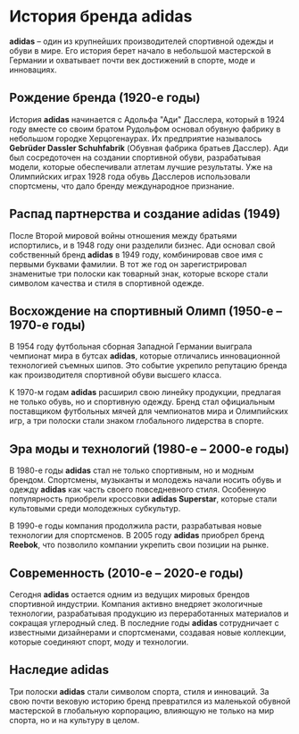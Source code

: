 # История бренда adidas

**adidas** – один из крупнейших производителей спортивной одежды и обуви в мире. Его история берет начало в небольшой мастерской в Германии и охватывает почти век достижений в спорте, моде и инновациях.

## Рождение бренда (1920-е годы)

История **adidas** начинается с Адольфа "Ади" Дасслера, который в 1924 году вместе со своим братом Рудольфом основал обувную фабрику в небольшом городке Херцогенаурах. Их предприятие называлось **Gebrüder Dassler Schuhfabrik** (Обувная фабрика братьев Дасслер). Ади был сосредоточен на создании спортивной обуви, разрабатывая модели, которые обеспечивали атлетам лучшие результаты. Уже на Олимпийских играх 1928 года обувь Дасслеров использовали спортсмены, что дало бренду международное признание.

## Распад партнерства и создание adidas (1949)

После Второй мировой войны отношения между братьями испортились, и в 1948 году они разделили бизнес. Ади основал свой собственный бренд **adidas** в 1949 году, комбинировав свое имя с первыми буквами фамилии. В тот же год он зарегистрировал знаменитые три полоски как товарный знак, которые вскоре стали символом качества и стиля в спортивной одежде.

## Восхождение на спортивный Олимп (1950-е – 1970-е годы)

В 1954 году футбольная сборная Западной Германии выиграла чемпионат мира в бутсах **adidas**, которые отличались инновационной технологией съемных шипов. Это событие укрепило репутацию бренда как производителя спортивной обуви высшего класса.

К 1970-м годам **adidas** расширил свою линейку продукции, предлагая не только обувь, но и спортивную одежду. Бренд стал официальным поставщиком футбольных мячей для чемпионатов мира и Олимпийских игр, а три полоски стали знаком глобального лидерства в спорте.

## Эра моды и технологий (1980-е – 2000-е годы)

В 1980-е годы **adidas** стал не только спортивным, но и модным брендом. Спортсмены, музыканты и молодежь начали носить обувь и одежду **adidas** как часть своего повседневного стиля. Особенную популярность приобрели кроссовки **adidas Superstar**, которые стали культовыми среди молодежных субкультур.

В 1990-е годы компания продолжила расти, разрабатывая новые технологии для спортсменов. В 2005 году **adidas** приобрел бренд **Reebok**, что позволило компании укрепить свои позиции на рынке.

## Современность (2010-е – 2020-е годы)

Сегодня **adidas** остается одним из ведущих мировых брендов спортивной индустрии. Компания активно внедряет экологичные технологии, разрабатывая продукцию из переработанных материалов и сокращая углеродный след. В последние годы **adidas** сотрудничает с известными дизайнерами и спортсменами, создавая новые коллекции, которые соединяют спорт, моду и технологии.

## Наследие adidas

Три полоски **adidas** стали символом спорта, стиля и инноваций. За свою почти вековую историю бренд превратился из маленькой обувной мастерской в глобальную корпорацию, влияющую не только на мир спорта, но и на культуру в целом.
